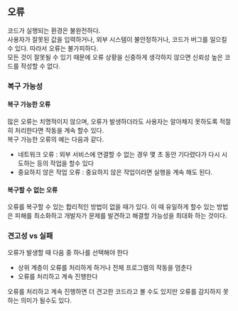 ## 오류

코드가 실행되는 환경은 불완전하다.  
사용자가 잘못된 값을 입력하거나, 외부 시스템이 불안정하거나, 코드가 버그를 일으킬 수 있다. 따라서 오류는 불가피하다.  
모든 것이 잘못될 수 있기 때문에 오류 상황을 신중하게 생각하지 않으면 신뢰성 높은 코드를 작성할 수 없다.

### 복구 가능성

#### 복구 가능한 오류
많은 오류는 치명적이지 않으며, 오류가 발생하더라도 사용자는 알아채지 못하도록 적절히 처리한다면 작동을 계속 할수 있다.  
복구 가능한 오류의 예는 다음과 같다.

- 네트워크 오류 : 외부 서비스에 연결할 수 없는 경우 몇 초 동안 기다렸다가 다시 시도하는 등의 작업을 할수 있다
- 중요하지 않은 작업 오류 : 중요하지 않은 작업이라면 실행을 계속 해도 된다.

#### 복구할 수 없는 오류 
오류를 복구할 수 있는 합리적인 방법이 없을 때가 있다. 이 때 유일하게 할수 있는 방법은 피해를 최소화하고 개발자가 문제를 발견하고 해결할 가능성을 최대화 하는 것이다. 

### 견고성 vs 실패
오류가 발생할 때 다음 중 하나를 선택해야 한다

- 상위 계층이 오류를 처리하게 하거나 전체 프로그램의 작동을 멈춘다
- 오류를 처리하고 계속 진행한다

오류를 처리하고 계속 진행하면 더 견고한 코드라고 볼 수도 있지만 오류를 감지하지 못하는 의미가 될수도 있다.